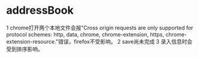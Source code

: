 # addressBook
1 chrome打开两个本地文件会报"Cross origin requests are only supported for protocol schemes: http, data, chrome, chrome-extension, https, chrome-extension-resource."错误，firefox不受影响。
2 save尚未完成
3 录入信息时会受到排序影响。
